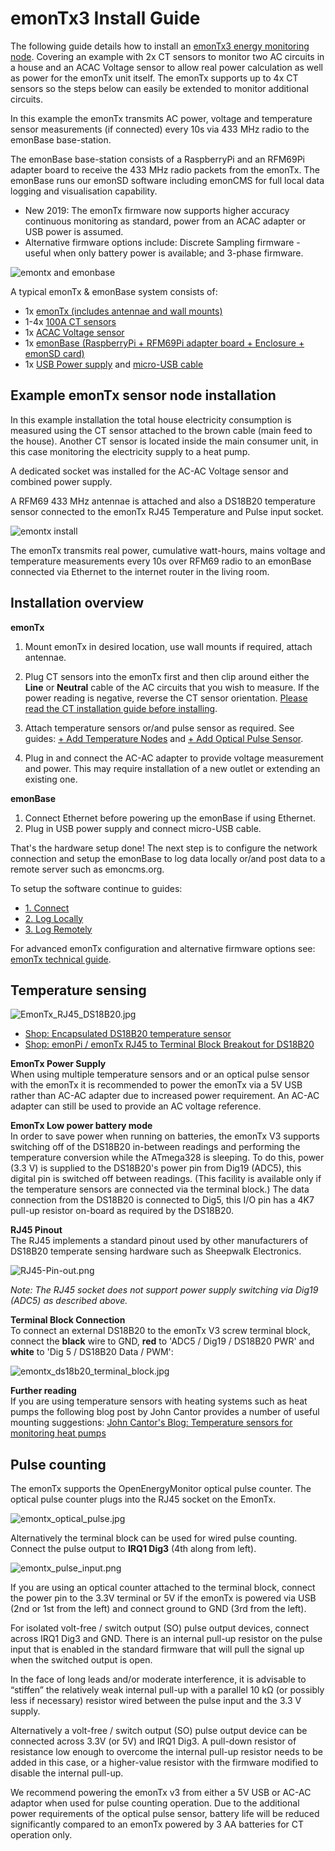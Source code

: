 # emonTx3 Install Guide

The following guide details how to install an [emonTx3 energy monitoring node](overview.md). Covering an example with 2x CT sensors to monitor two AC circuits in a house and an ACAC Voltage sensor to allow real power calculation as well as power for the emonTx unit itself. The emonTx supports up to 4x CT sensors so the steps below can easily be extended to monitor additional circuits. 

In this example the emonTx transmits AC power, voltage and temperature sensor measurements (if connected) every 10s via 433 MHz radio to the emonBase base-station. 

The emonBase base-station consists of a RaspberryPi and an RFM69Pi adapter board to receive the 433 MHz radio packets from the emonTx. The emonBase runs our emonSD software including emonCMS for full local data logging and visualisation capability.

- New 2019: The emonTx firmware now supports higher accuracy continuous monitoring as standard, power from an ACAC adapter or USB power is assumed.
- Alternative firmware options include: Discrete Sampling firmware - useful when only battery power is available; and 3-phase firmware.

![emontx and emonbase](img/emontxemonbase.jpg)

A typical emonTx & emonBase system consists of:

- 1x [emonTx (includes antennae and wall mounts)](https://shop.openenergymonitor.com/emontx-v3-electricity-monitoring-transmitter/)
- 1-4x [100A CT sensors](https://shop.openenergymonitor.com/100a-max-clip-on-current-sensor-ct/)
- 1x [ACAC Voltage sensor](https://shop.openenergymonitor.com/ac-ac-power-supply-adapter-ac-voltage-sensor-uk-plug/)
- 1x [emonBase (RaspberryPi + RFM69Pi adapter board + Enclosure + emonSD card)](https://shop.openenergymonitor.com/emonbase-web-connected-base-station/)
- 1x [USB Power supply](https://shop.openenergymonitor.com/5v-dc-usb-power-adapter-uk-plug/) and [micro-USB cable](https://shop.openenergymonitor.com/micro-usb-cable-20-awg-emonbase/)

## Example emonTx sensor node installation

In this example installation the total house electricity consumption is measured using the CT sensor attached to the brown cable (main feed to the house). Another CT sensor is located inside the main consumer unit, in this case monitoring the electricity supply to a heat pump.

A dedicated socket was installed for the AC-AC Voltage sensor and combined power supply. 

A RFM69 433 MHz antennae is attached and also a DS18B20 temperature sensor connected to the emonTx RJ45 Temperature and Pulse input socket.

![emontx install](img/emontx_install.JPG)

The emonTx transmits real power, cumulative watt-hours, mains voltage and temperature measurements every 10s over RFM69 radio to an emonBase connected via Ethernet to the internet router in the living room.

## Installation overview

**emonTx**

1. Mount emonTx in desired location, use wall mounts if required, attach antennae.
2. Plug CT sensors into the emonTx first and then clip around either the **Line** or **Neutral** cable of the AC circuits that you wish to measure. If the power reading is negative, reverse the CT sensor orientation. [Please read the CT installation guide before installing](electricity-monitoring/ct-sensors/installation.md).
3. Attach temperature sensors or/and pulse sensor as required. See guides: [+ Add Temperature Nodes](/setup/emonth) and [+ Add Optical Pulse Sensor](/setup/optical-pulse-sensor).
    
3. Plug in and connect the AC-AC adapter to provide voltage measurement and power. This may require installation of a new outlet or extending an existing one.

**emonBase**

1. Connect Ethernet before powering up the emonBase if using Ethernet.
2. Plug in USB power supply and connect micro-USB cable.

That's the hardware setup done! The next step is to configure the network connection and setup the emonBase to log data locally or/and post data to a remote server such as emoncms.org. 

To setup the software continue to guides: 

- [1. Connect](/setup/connect)
- [2. Log Locally](/setup/local)
- [3. Log Remotely](/setup/remote)

For advanced emonTx configuration and alternative firmware options see:<br> [emonTx technical guide](/technical/emontx).


## Temperature sensing

![EmonTx_RJ45_DS18B20.jpg](img/EmonTx_RJ45_DS18B20.jpg)

- [Shop: Encapsulated DS18B20 temperature sensor](http://shop.openenergymonitor.com/encapsulated-ds18b20-temperature-sensor/)
- [Shop: emonPi / emonTx RJ45 to Terminal Block Breakout for DS18B20](https://shop.openenergymonitor.com/rj45-to-terminal-block-breakout-for-ds18b20/)

**EmonTx Power Supply**<br>
When using multiple temperature sensors and or an optical pulse sensor with the emonTx it is recommended to power the emonTx via a 5V USB rather than AC-AC adapter due to increased power requirement. An AC-AC adapter can still be used to provide an AC voltage reference. 

**EmonTx Low power battery mode**<br>
In order to save power when running on batteries, the emonTx V3 supports switching off of the DS18B20 in-between readings and performing the temperature conversion while the ATmega328 is sleeping. To do this, power (3.3 V) is supplied to the DS18B20's power pin from Dig19 (ADC5), this digital pin is switched off between readings. (This facility is available only if the temperature sensors are connected via the terminal block.) The data connection from the DS18B20 is connected to Dig5, this I/O pin has a 4K7 pull-up resistor on-board as required by the DS18B20. 

**RJ45 Pinout**<br>
The RJ45 implements a standard pinout used by other manufacturers of DS18B20 temperate sensing hardware such as Sheepwalk Electronics.

![RJ45-Pin-out.png](img/RJ45-Pin-out.png)

*Note: The RJ45 socket does not support power supply switching via Dig19 (ADC5) as described above.*

**Terminal Block Connection**<br>
To connect an external DS18B20 to the emonTx V3 screw terminal block, connect the **black** wire to GND, **red** to 'ADC5 / Dig19 / DS18B20 PWR' and **white** to 'Dig 5 / DS18B20 Data / PWM':

![emontx_ds18b20_terminal_block.jpg](img/emontx_ds18b20_terminal_block.jpg)

**Further reading**<br>
If you are using temperature sensors with heating systems such as heat pumps the following blog post by John Cantor provides a number of useful mounting suggestions: [John Cantor's Blog: Temperature sensors for monitoring heat pumps](https://heatpumps.co.uk/2015/06/08/temperature-sensing-with-openenergymonitor)

## Pulse counting

The emonTx supports the OpenEnergyMonitor optical pulse counter. The optical pulse counter plugs into the RJ45 socket on the EmonTx.

![emontx_optical_pulse.jpg](img/emontx_optical_pulse.jpg)

Alternatively the terminal block can be used for wired pulse counting. Connect the pulse output to **IRQ1 Dig3** (4th along from left). 

![emontx_pulse_input.png](img/emontx_pulse_input.png)

If you are using an optical counter attached to the terminal block, connect the power pin to the 3.3V terminal or 5V if the emonTx is powered via USB (2nd or 1st from the left) and connect ground to GND (3rd from the left).

For isolated volt-free / switch output (SO) pulse output devices, connect across IRQ1 Dig3 and GND. There is an internal pull-up resistor on the pulse input that is enabled in the standard firmware that will pull the signal up when the switched output is open.

In the face of long leads and/or moderate interference, it is advisable to “stiffen” the relatively weak internal pull-up with a parallel 10 kΩ (or possibly less if necessary) resistor wired between the pulse input and the 3.3 V supply.

Alternatively a volt-free / switch output (SO) pulse output device can be connected across 3.3V (or 5V) and IRQ1 Dig3. A pull-down resistor of resistance low enough to overcome the internal pull-up resistor needs to be added in this case, or a higher-value resistor with the firmware modified to disable the internal pull-up.

We recommend powering the emonTx v3 from either a 5V USB or AC-AC adaptor when used for pulse counting operation. Due to the additional power requirements of the optical pulse sensor, battery life will be reduced significantly compared to an emonTx powered by 3 AA batteries for CT operation only. 
